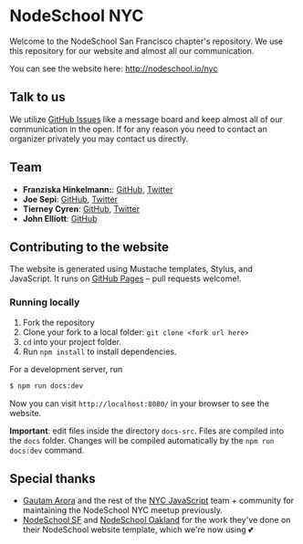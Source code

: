 # NodeSchool NYC

Welcome to the NodeSchool San Francisco chapter's repository. We use this repository for our website and almost all our communication.

You can see the website here: http://nodeschool.io/nyc

## Talk to us

We utilize [GitHub Issues](http://nodeschool.io/nyc/issues) like a message board and keep almost all of our communication in the open. If for any reason you need to contact an organizer privately you may contact us directly.

## Team

- **Franziska Hinkelmann:**: [GitHub](https://github.com/fhinkel), [Twitter](https://twitter.com/fhinkel)
- **Joe Sepi**: [GitHub](https://github.com/joesepi), [Twitter](https://twitter.com/joe_sepi/)
- **Tierney Cyren**: [GitHub](https://github.com/bnb), [Twitter](https://twitter.com/bitandbang/)
- **John Elliott**: [GitHub](https://github.com/johnelliott)

## Contributing to the website

The website is generated using Mustache templates, Stylus, and JavaScript. It runs on [GitHub Pages](https://pages.github.com/) – pull requests welcome!.

### Running locally

1. Fork the repository
2. Clone your fork to a local folder: `git clone <fork url here>`
3. `cd` into your project folder.
4. Run `npm install` to install dependencies.

For a development server, run

```bash
$ npm run docs:dev
```

Now you can visit `http://localhost:8080/` in your browser to see the website.

**Important**: edit files inside the directory `docs-src`. Files are compiled into the `docs` folder. Changes will be compiled automatically by the `npm run docs:dev` command.

## Special thanks

- [Gautam Arora](https://twitter.com/gautam) and the rest of the [NYC JavaScript](https://nyc.js.org/) team + community for maintaining the NodeSchool NYC meetup previously.
- [NodeSchool SF](https://nodeschool.io/sanfrancisco/) and [NodeSchool Oakland](https://nodeschool.io/oakland/) for the work they've done on their NodeSchool website template, which we're now using 💕
